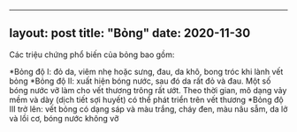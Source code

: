 
---
layout: post
title: "Bỏng"
date: 2020-11-30
---

Các triệu chứng phổ biến của bỏng bao gồm:

*Bỏng độ I: đỏ da, viêm nhẹ hoặc sưng, đau, da khô, bong tróc khi lành vết bỏng
*Bỏng độ II: xuất hiện bóng nước, sau đó da rất đỏ và đau. Một số bóng nước vỡ làm cho vết thương trông rất ướt. Theo thời gian, mô dạng vảy mềm và dày (dịch tiết sợi huyết) có thể phát triển trên vết thương
*Bỏng độ III trở lên: vết bỏng có dạng sáp và màu trắng, cháy đen, màu nâu sẫm, da lở và lồi cơ, bóng nước không vỡ
